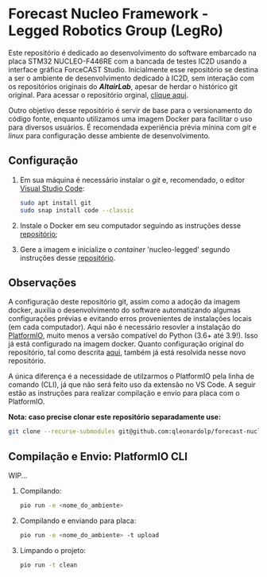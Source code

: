 # Forecast Nucleo Framework - Legged Robotics Group (LegRo)

Este repositório é dedicado ao desenvolvimento do software embarcado na placa STM32 NUCLEO-F446RE com a bancada de testes IC2D usando a interface gráfica ForceCAST Studio. Inicialmente esse repositório se destina a ser o ambiente de desenvolvimento dedicado à IC2D, sem interação com os repositórios originais do **_AltairLab_**, apesar de herdar o histórico git original. Para acessar o repositório orginal, [clique aqui](https://gitlab.com/altairLab/elasticteam/ForecastNucleoFramework-test/-/tree/NEXT/).

Outro objetivo desse repositório é servir de base para o versionamento do código fonte, enquanto utilizamos uma imagem Docker para facilitar o uso para diversos usuários. É recomendada experiência prévia mínina com _git_ e _linux_ para configuração desse ambiente de desenvolvimento.

## Configuração

1. Em sua máquina é necessário instalar o _git_ e, recomendado, o editor [Visual Studio Code](https://code.visualstudio.com/):

    ```bash
    sudo apt install git 
    sudo snap install code --classic
    ```

2. Instale o Docker em seu computador seguindo as instruções desse [repositório](https://github.com/lomcin/linux-stuffs#docker);

3. Gere a imagem e inicialize o _container_ 'nucleo-legged' segundo instruções desse [repositório](https://github.com/lomcin/legged_ws).


## Observações

A configuração deste repositório git, assim como a adoção da imagem docker, auxilia o desenvolvimento do software automatizando algumas configurações prévias e evitando erros provenientes de instalações locais (em cada computador). Aqui não é necessário resovler a instalação do [PlatformIO](https://docs.platformio.org/en/latest/what-is-platformio.html), muito menos a versão compatível do Python (3.6+ até 3.9!). Isso já está configurado na imagem docker. Quanto configuração original do repositório, tal como descrita [aqui](https://gitlab.com/altairLab/elasticteam/ForecastNucleoFramework-test/-/tree/NEXT/#get-the-firmware), também já está resolvida nesse novo repositório.

A única diferença é a necessidade de utilzarmos o PlatformIO pela linha de comando (CLI), já que não será feito uso da extensão no VS Code. A seguir estão as instruções para realizar compilação e envio para placa com o PlatformIO.

**Nota: caso precise clonar este repositório separadamente use:**
```bash
git clone --recurse-submodules git@github.com:qleonardolp/forecast-nucleo.git
```

## Compilação e Envio: PlatformIO CLI

WIP...

1. Compilando:
    ```bash
    pio run -e <nome_do_ambiente>
    ```

2. Compilando e enviando para placa:
    ```bash
    pio run -e <nome_do_ambiente> -t upload
    ```

3. Limpando o projeto:
    ```bash
    pio run -t clean
    ```